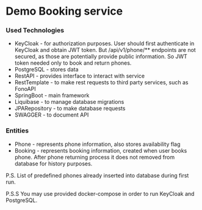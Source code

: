 # Demo Booking service

### Used Technologies
* KeyCloak - for authorization purposes. User should first authenticate in KeyCloak and obtain JWT token. But /api/v1/phone/** endpoints are not secured, as those are potentially provide public information. So JWT token needed only to book and return phones.
* PostgreSQL - stores data 
* RestAPI - provides interface to interact with service
* RestTemplate - to make rest requests to third party services, such as FonoAPI
* SpringBoot - main framework
* Liquibase - to manage database migrations
* JPARepository - to make database requests
* SWAGGER - to document API

### Entities
* Phone - represents phone information, also stores availability flag
* Booking - represents booking information, created when user books phone. After phone returning process it does not removed from database for history purposes.

P.S. List of predefined phones already inserted into database during first run.

P.S.S You may use  provided docker-compose in order to run KeyCloak and PostgreSQL.
